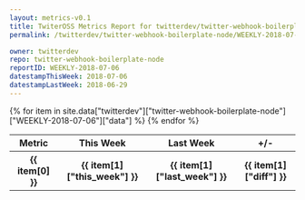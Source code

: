 ```yaml
---
layout: metrics-v0.1
title: TwiterOSS Metrics Report for twitterdev/twitter-webhook-boilerplate-node | WEEKLY-2018-07-06 | 2018-07-06
permalink: /twitterdev/twitter-webhook-boilerplate-node/WEEKLY-2018-07-06.html

owner: twitterdev
repo: twitter-webhook-boilerplate-node
reportID: WEEKLY-2018-07-06
datestampThisWeek: 2018-07-06
datestampLastWeek: 2018-06-29
---
```


<table style="width: 100%">
    <tr>
        <th>Metric</th>
        <th>This Week</th>
        <th>Last Week</th>
        <th>+/-</th>
    </tr>
    {% for item in site.data["twitterdev"]["twitter-webhook-boilerplate-node"]["WEEKLY-2018-07-06"]["data"] %}
    <tr>
        <th>{{ item[0] }}</th>
        <th>{{ item[1]["this_week"] }}</th>
        <th>{{ item[1]["last_week"] }}</th>
        <th>{{ item[1]["diff"] }}</th>
    </tr>
    {% endfor %}
</table>

